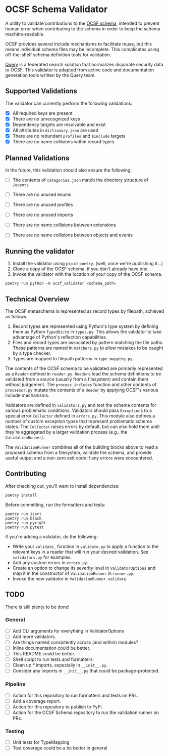 # OCSF Schema Validator

A utility to validate contributions to the [OCSF
schema](https://github.com/ocsf/ocsf-schema), intended to prevent human error
when contributing to the schema in order to keep the schema machine-readable.

OCSF provides several include mechanisms to facilitate reuse, but this means
individual schema files may be incomplete. This complicates using off-the-shelf
schema definition tools for validation.

[Query](https://www.query.ai) is a federated search solution that normalizes
disparate security data to OCSF. This validator is adapted from active code and
documentation generation tools written by the Query team.


## Supported Validations

The validator can currently perform the following validations:

 - [X] All required keys are present
 - [X] There are no unrecognized keys
 - [X] Dependency targets are resolvable and exist
 - [X] All attributes in `dictionary.json` are used
 - [X] There are no redundant `profiles` and `$include` targets
 - [X] There are no name collisions within record types

## Planned Validations

In the future, this validation should also ensure the following:

 - [ ] The contents of `categories.json` match the directory structure of `/events`
 - [ ] There are no unused enums
 - [ ] There are no unused profiles
 - [ ] There are no unused imports
 - [ ] There are no name collisions between extensions
 - [ ] There are no name collisions between objects and events


## Running the validator

1. Install the validator using `pip` or `poetry`. (well, once we're publishing it...)
2. Clone a copy of the OCSF schema, if you don't already have one.
3. Invoke the validator with the location of your copy of the OCSF schema.

```
poetry run python -m ocsf_validator <schema_path>
```

## Technical Overview

The OCSF metaschema is represented as record types by filepath, achieved as follows:

 1. Record types are represented using Python's type system by defining them as Python `TypedDict`s in `types.py`. This allows the validator to take advantage of Python's reflection capabilities.
 2. Files and record types are associated by pattern matching the file paths. These patterns are named in `matchers.py` to allow mistakes to be caught by a type checker.
 3. Types are mapped to filepath patterns in `type_mapping.py`.

The contents of the OCSF schema to be validated are primarily represented as a `Reader` defined in `reader.py`. `Reader`s load the schema definitions to be validated from a source (usually from a filesystem) and contain them without judgement. The `process_includes` function and other contents of `processor.py` mutate the contents of a `Reader` by applying OCSF's various include mechanisms.

Validators are defined in `validators.py` and test the schema contents for various problematic conditions. Validators should pass `Exception`s to a special error `Collector` defined in `errors.py`. This module also defines a number of custom exception types that represent problematic schema states. The `Collector` raises errors by default, but can also hold them until they're aggregated by a larger validation process (e.g., the `ValidationRunner`).

The `ValidationRunner` combines all of the building blocks above to read a proposed schema from a filesystem, validate the schema, and provide useful output and a non-zero exit code if any errors were encountered.


## Contributing

After checking out, you'll want to install dependencies:
```
poetry install
```

Before committing, run the formatters and tests:
```
poetry run isort
poetry run black
poetry run pyright
poetry run pytest
```

If you're adding a validator, do the following:
 - Write your `validate_` function in `validate.py` to apply a function to the relevant keys in a reader that will run your desired validation. See `validators.py` for examples.
 - Add any custom errors in `errors.py`.
 - Create an option to change its severity level in `ValidatorOptions` and map it in the constructor of `ValidationRunner` in `runner.py`.
 - Invoke the new validator in `ValidationRunner.validate`.


## TODO

There is still plenty to be done!

### General

 - [ ] Add CLI arguments for everything in ValidatorOptions
 - [ ] Add more validators.
 - [ ] Are things named consistently across (and within) modules?
 - [ ] Inline documentation could be better.
 - [ ] This README could be better.
 - [ ] Shell script to run tests and formatters.
 - [ ] Clean up * imports, especially in `__init__.py`.
 - [ ] Consider any imports in `__init__.py` that could be package-protected.

### Pipeline

 - [ ] Action for this repository to run formatters and tests on PRs.
 - [ ] Add a coverage report.
 - [ ] Action for this repository to publish to PyPi.
 - [ ] Action for the OCSF Schema repository to run the validation runner on PRs.

### Testing

 - [ ] Unit tests for TypeMapping
 - [ ] Test coverage could be a lot better in general
